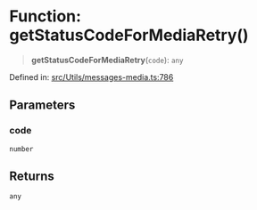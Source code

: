 # Function: getStatusCodeForMediaRetry()

> **getStatusCodeForMediaRetry**(`code`): `any`

Defined in: [src/Utils/messages-media.ts:786](https://github.com/Fokusdotid/bail/blob/c270ba4454f95d50cec87a9d90b03360fac7058e/src/Utils/messages-media.ts#L786)

## Parameters

### code

`number`

## Returns

`any`
